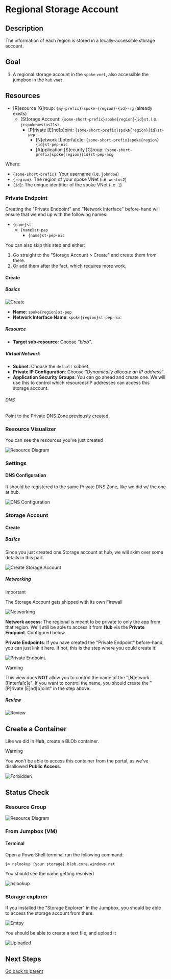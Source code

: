 # Regional Storage Account

## Description

The information of each region is stored in a locally-accessible storage account.

## Goal

1. A regional storage account in the `spoke` `vnet`, also accessible the jumpbox in the `hub` `vnet`.

## Resources

- [R]esource [G]roup: `{my-prefix}-spoke-{region}-{id}-rg` (already exists)
  - [St]orage Account: `{some-short-prefix}spoke{region}{id}st`. i.e. `jcspokewestus21st`.
    - [P]rivate [E]nd[p]oint: `{some-short-prefix}spoke{region}{id}st-pep`
      - [N]etwork [I]nterfa[c]e: `{some-short-prefix}spoke{region}{id}st-pep-nic`
      - [A]pplication [S]ecurity [G]roup: `{some-short-prefix}spoke{region}{id}st-pep-asg`

Where:

- `{some-short-prefix}`: Your username (i.e. `johndoe`)
- `{region}`: The region of your spoke VNet (i.e. `westus2`)
- `{id}`: The unique identifier of the spoke VNet (i.e. `1`)

### Private Endpoint

Creating the "Private Endpoint" and "Network Interface" before-hand will ensure that we end up with the following names:

- `{name}st`
  - `{name}st-pep`
    - `{name}st-pep-nic`

You can also skip this step and either:

1. Go straight to the "Storage Account > Create" and create them from there.
1. Or add them after the fact, which requires more work.

#### Create

##### Basics

![Create](../../../../assets/img/azure/solution/vnets/spoke/st/pep/create/basics.png)

- **Name**: `spoke{region}st-pep`
- **Network Interface Name**: `spoke{region}st-pep-nic`

##### Resource

- **Target sub-resource**: Choose _"blob"_.

##### Virtual Network

- **Subnet**: Choose the `default` subnet.
- **Private IP Configuration**: Choose _"Dynamically allocate an IP address"_.
- **Application Security Groups**: You can go ahead and create one. We will use this to control which resources/IP addresses can access this storage account.

###### DNS

Point to the Private DNS Zone previously created.

### Resource Visualizer

You can see the resources you've just created

![Resource Diagram](../../../../assets/img/azure/solution/vnets/spoke/st/pep/resources/02.png)

### Settings

#### DNS Configuration

It should be registered to the same Private DNS Zone, like we did w/ the one at hub.

![DNS Configuration](../../../../assets/img/azure/solution/vnets/spoke/st/pep/settings/dns_configuration.png)

### Storage Account

#### Create

##### Basics

Since you just created one Storage account at hub, we will skim over some details in this part.

![Create Storage Account](../../../../assets/img/azure/solution/vnets/spoke/st/create/basics.png)

##### Networking

> [!IMPORTANT]
> The Storage Account gets shipped with its own Firewall

![Networking](../../../../assets/img/azure/solution/vnets/spoke/st/create/networking.png)

**Network access**: The regional is meant to be private to only the app from that region. We'll still be able to access it from **Hub** via the **Private Endpoint**. Configured below.

**Private Endpoints**: If you have created the "Private Endpoint" before-hand, you can just link it here. If not, this is the step where you could create it:

![Private Endpoint](../../../../assets/img/azure/solution/vnets/spoke/st/create/networking-private_endpoint.png).

> [!WARNING]
> This view does **NOT** allow you to control the name of the "[N]etwork [I]nterfa[c]e". If you want to control the name, you should create the "[P]rivate [E]nd[p]oint" in the step above.

##### Review

![Review](../../../../assets/img/azure/solution/vnets/spoke/st/create/review.png)

## Create a Container

Like we did in **Hub**, create a BLOb container.

> [!Warning]
> You won't be able to access this container from the portal, as we've disallowed **Public Access**.

![Forbidden](../../../../assets/img/azure/solution/vnets/spoke/st/containers/container1/private.png)

## Status Check

### Resource Group

![Resource Diagram](../../../../assets/img/azure/solution/vnets/spoke/resources/01.png)

### From Jumpbox (VM)

#### Terminal

Open a PowerShell terminal run the following command:

```
$> nslookup {your storage}.blob.core.windows.net
```

You should see the name getting resolved

![nslookup](../../../../assets/img/azure/solution/vnets/spoke/st/shell/nslookup.png)

### Storage explorer

If you installed the "Storage Explorer" in the Jumpbox, you should be able to access the storage account from there.

![Emtpy](../../../../assets/img/azure/solution/vnets/spoke/st/explorer/from_jumpbox/empty.png)

You should be able to create a text file, and upload it

![Uploaded](../../../../assets/img/azure/solution/vnets/spoke/st/explorer/from_jumpbox/uploaded.png)

## Next Steps

[Go back to parent](../README.md)
